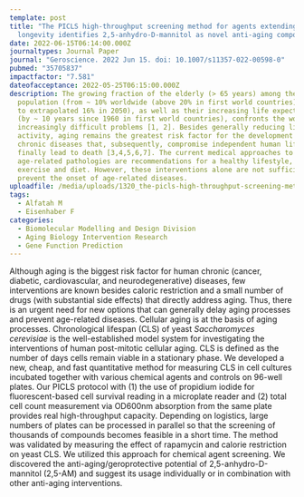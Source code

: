 ```yaml
---
template: post
title: "The PICLS high-throughput screening method for agents extending cellular
  longevity identifies 2,5-anhydro-D-mannitol as novel anti-aging compound "
date: 2022-06-15T06:14:00.000Z
journaltypes: Journal Paper
journal: "Geroscience. 2022 Jun 15. doi: 10.1007/s11357-022-00598-0"
pubmed: "35705837"
impactfactor: "7.581"
dateofacceptance: 2022-05-25T06:15:00.000Z
description: The growing fraction of the elderly (> 65 years) among the total
  population (from ~ 10% worldwide (above 20% in first world countries) in 2020
  to extrapolated 16% in 2050), as well as their increasing life expectancy
  (by ~ 10 years since 1960 in first world countries), confronts the world with
  increasingly difficult problems [1, 2]. Besides generally reducing life
  activity, aging remains the greatest risk factor for the development of
  chronic diseases that, subsequently, compromise independent human life and
  finally lead to death [3,4,5,6,7]. The current medical approaches to prevent
  age-related pathologies are recommendations for a healthy lifestyle, including
  exercise and diet. However, these interventions alone are not sufficient to
  prevent the onset of age-related diseases.
uploadfile: /media/uploads/1320_the-picls-high-throughput-screening-method.pdf
tags:
  - Alfatah M
  - Eisenhaber F
categories:
  - Biomolecular Modelling and Design Division
  - Aging Biology Intervention Research
  - Gene Function Prediction
---
```

<!--StartFragment-->

Although aging is the biggest risk factor for human chronic (cancer, diabetic, cardiovascular, and neurodegenerative) diseases, few interventions are known besides caloric restriction and a small number of drugs (with substantial side effects) that directly address aging. Thus, there is an urgent need for new options that can generally delay aging processes and prevent age-related diseases. Cellular aging is at the basis of aging processes. Chronological lifespan (CLS) of yeast *Saccharomyces cerevisiae* is the well-established model system for investigating the interventions of human post-mitotic cellular aging. CLS is defined as the number of days cells remain viable in a stationary phase. We developed a new, cheap, and fast quantitative method for measuring CLS in cell cultures incubated together with various chemical agents and controls on 96-well plates. Our PICLS protocol with (1) the use of propidium iodide for fluorescent-based cell survival reading in a microplate reader and (2) total cell count measurement via OD600nm absorption from the same plate provides real high-throughput capacity. Depending on logistics, large numbers of plates can be processed in parallel so that the screening of thousands of compounds becomes feasible in a short time. The method was validated by measuring the effect of rapamycin and calorie restriction on yeast CLS. We utilized this approach for chemical agent screening. We discovered the anti-aging/geroprotective potential of 2,5-anhydro-D-mannitol (2,5-AM) and suggest its usage individually or in combination with other anti-aging interventions.

<!--EndFragment-->